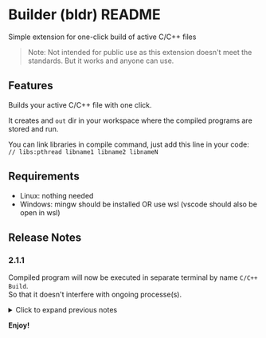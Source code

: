 # Builder (bldr) README

Simple extension for one-click build of active C/C++ files

> Note: Not intended for public use as this extension doesn't meet the standards. But it works and anyone can use.

## Features

Builds your active C/C++ file with one click.

It creates and `out` dir in your workspace where the compiled programs are stored and run.

You can link libraries in compile command, just add this line in your code:<br>
`// libs:pthread libname1 libname2 libnameN`

## Requirements

- Linux: nothing needed
- Windows: mingw should be installed OR use wsl (vscode should also be open in wsl)

## Release Notes

### 2.1.1

Compiled program will now be executed in separate terminal by name `C/C++ Build`.<br>
So that it doesn't interfere with ongoing processe(s).

<details>
<summary>Click to expand previous notes</summary>

### 2.1.0

- Fixed editor focus bugs
- Added a command to clean (delete) all the built executable files.

### 2.0.1

Improved execution on different terminals.

### 2.0.0

Automatically save the current editor file when running command.

### 1.9.1

Link math library when included `math.h`

### 1.9.0

Added feature to link libraries in compile command.

**How ?** <br>
Add this line in your code:<br>
`// libs:libname1 libname2 libnameN`

### 1.8.1

Added fix for accessing paths in windows when partition is different

### 1.8.0

Added command to generate `.clang-format` for formatting C/C++ code

### 1.7.0

Added feature to handle headers in `cpp` files

### 1.6.0

Added a button to debug active file.<br>
Required extension: `ms-vscode.cpptools`

### 1.5.0

Added a button to show terminal

### 1.4.0

- Improve terminal and platform recognition
- Provide option to select terminal to run on when more than one terminal are open

### 1.3.0

- Remove the statusbar item
- Add "Run" button at the end of tabs instead

### 1.2.0

Create a build statusbar item after first build

### 1.1.0

Create an output channel to show errors clearly

### 1.0.0

Initial release of Builder
</details>

**Enjoy!**
